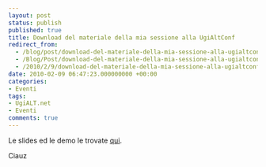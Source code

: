 ```yaml
---
layout: post
status: publish
published: true
title: Download del materiale della mia sessione alla UgiAltConf
redirect_from: 
  - /blog/post/download-del-materiale-della-mia-sessione-alla-ugialtconf/
  - /Blog/Post/download-del-materiale-della-mia-sessione-alla-ugialtconf/
  - /2010/2/9/download-del-materiale-della-mia-sessione-alla-ugialtconf/
date: 2010-02-09 06:47:23.000000000 +00:00
categories:
- Eventi
tags:
- UgiALT.net
- Eventi
comments: true
---
```

<p>
	Le slides ed le demo le trovate <a href="http://imperugo.tostring.it/Content/Uploaded/image/imperugo/ead0a186-d543-4419-a051-58b92e802aff.zip">qui</a>.</p>
<p>
	Ciauz</p>
